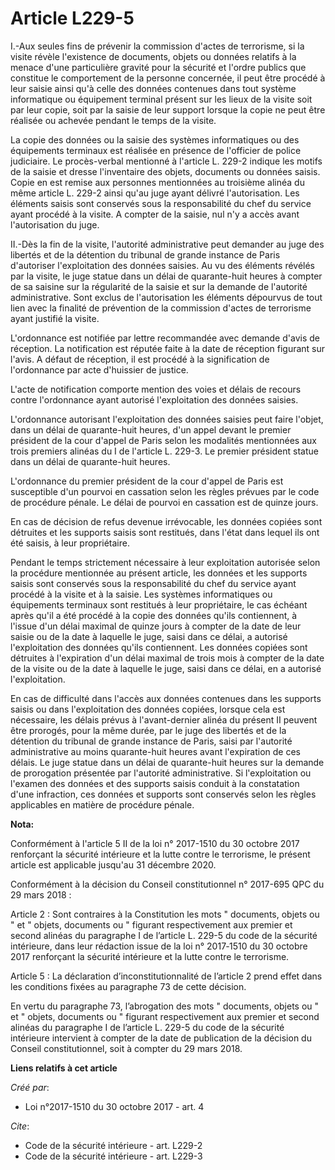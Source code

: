 # Article L229-5

I.-Aux seules fins de prévenir la commission d'actes de terrorisme, si la visite révèle l'existence de documents, objets ou
données relatifs à la menace d'une particulière gravité pour la sécurité et l'ordre publics que constitue le comportement de
la personne concernée, il peut être procédé à leur saisie ainsi qu'à celle des données contenues dans tout système
informatique ou équipement terminal présent sur les lieux de la visite soit par leur copie, soit par la saisie de leur
support lorsque la copie ne peut être réalisée ou achevée pendant le temps de la visite. 

La copie des données ou la saisie des systèmes informatiques ou des équipements terminaux est réalisée en présence de
l'officier de police judiciaire. Le procès-verbal mentionné à l'article L. 229-2 indique les motifs de la saisie et dresse
l'inventaire des objets, documents ou données saisis. Copie en est remise aux personnes mentionnées au troisième alinéa du
même article L. 229-2 ainsi qu'au juge ayant délivré l'autorisation. Les éléments saisis sont conservés sous la
responsabilité du chef du service ayant procédé à la visite. A compter de la saisie, nul n'y a accès avant l'autorisation du
juge. 

II.-Dès la fin de la visite, l'autorité administrative peut demander au juge des libertés et de la détention du tribunal de
grande instance de Paris d'autoriser l'exploitation des données saisies. Au vu des éléments révélés par la visite, le juge
statue dans un délai de quarante-huit heures à compter de sa saisine sur la régularité de la saisie et sur la demande de
l'autorité administrative. Sont exclus de l'autorisation les éléments dépourvus de tout lien avec la finalité de prévention
de la commission d'actes de terrorisme ayant justifié la visite. 

L'ordonnance est notifiée par lettre recommandée avec demande d'avis de réception. La notification est réputée faite à la
date de réception figurant sur l'avis. A défaut de réception, il est procédé à la signification de l'ordonnance par acte
d'huissier de justice. 

L'acte de notification comporte mention des voies et délais de recours contre l'ordonnance ayant autorisé l'exploitation des
données saisies. 

L'ordonnance autorisant l'exploitation des données saisies peut faire l'objet, dans un délai de quarante-huit heures, d'un
appel devant le premier président de la cour d'appel de Paris selon les modalités mentionnées aux trois premiers alinéas du I
de l'article L. 229-3. Le premier président statue dans un délai de quarante-huit heures. 

L'ordonnance du premier président de la cour d'appel de Paris est susceptible d'un pourvoi en cassation selon les règles
prévues par le code de procédure pénale. Le délai de pourvoi en cassation est de quinze jours. 

En cas de décision de refus devenue irrévocable, les données copiées sont détruites et les supports saisis sont restitués,
dans l'état dans lequel ils ont été saisis, à leur propriétaire. 

Pendant le temps strictement nécessaire à leur exploitation autorisée selon la procédure mentionnée au présent article, les
données et les supports saisis sont conservés sous la responsabilité du chef du service ayant procédé à la visite et à la
saisie. Les systèmes informatiques ou équipements terminaux sont restitués à leur propriétaire, le cas échéant après qu'il a
été procédé à la copie des données qu'ils contiennent, à l'issue d'un délai maximal de quinze jours à compter de la date de
leur saisie ou de la date à laquelle le juge, saisi dans ce délai, a autorisé l'exploitation des données qu'ils contiennent.
Les données copiées sont détruites à l'expiration d'un délai maximal de trois mois à compter de la date de la visite ou de la
date à laquelle le juge, saisi dans ce délai, en a autorisé l'exploitation. 

En cas de difficulté dans l'accès aux données contenues dans les supports saisis ou dans l'exploitation des données copiées,
lorsque cela est nécessaire, les délais prévus à l'avant-dernier alinéa du présent II peuvent être prorogés, pour la même
durée, par le juge des libertés et de la détention du tribunal de grande instance de Paris, saisi par l'autorité
administrative au moins quarante-huit heures avant l'expiration de ces délais. Le juge statue dans un délai de quarante-huit
heures sur la demande de prorogation présentée par l'autorité administrative. Si l'exploitation ou l'examen des données et
des supports saisis conduit à la constatation d'une infraction, ces données et supports sont conservés selon les règles
applicables en matière de procédure pénale.

**Nota:**

Conformément à l'article 5 II de la loi n° 2017-1510 du 30 octobre 2017 renforçant la sécurité intérieure et la lutte contre
le terrorisme, le présent article est applicable jusqu'au 31 décembre 2020.

Conformément à la décision du Conseil constitutionnel n° 2017-695 QPC du 29 mars 2018 :

Article 2 : Sont contraires à la Constitution les mots " documents, objets ou " et " objets, documents ou " figurant
respectivement aux premier et second alinéas du paragraphe I de l’article L. 229-5 du code de la sécurité intérieure, dans
leur rédaction issue de la loi n° 2017‑1510 du 30 octobre 2017 renforçant la sécurité intérieure et la lutte contre le
terrorisme.

Article 5 : La déclaration d’inconstitutionnalité de l’article 2 prend effet dans les conditions fixées au paragraphe 73 de
cette décision.

En vertu du paragraphe 73, l’abrogation des mots " documents, objets ou " et " objets, documents ou " figurant respectivement
aux premier et second alinéas du paragraphe I de l’article L. 229-5 du code de la sécurité intérieure intervient à compter de
la date de publication de la décision du Conseil constitutionnel, soit à compter du 29 mars 2018.

**Liens relatifs à cet article**

_Créé par_:

  - Loi n°2017-1510 du 30 octobre 2017 - art. 4

_Cite_:

  - Code de la sécurité intérieure - art. L229-2
  - Code de la sécurité intérieure - art. L229-3
